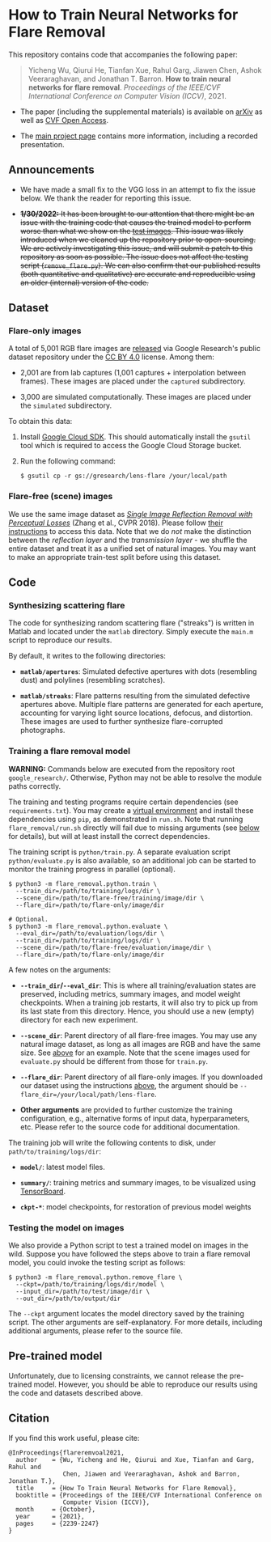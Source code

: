# How to Train Neural Networks for Flare Removal

This repository contains code that accompanies the following paper:

> Yicheng Wu, Qiurui He, Tianfan Xue, Rahul Garg, Jiawen Chen, Ashok
> Veeraraghavan, and Jonathan T. Barron. **How to train neural networks for
> flare removal**. *Proceedings of the IEEE/CVF International Conference on
> Computer Vision (ICCV)*, 2021.

-   The paper (including the supplemental materials) is available on
    [arXiv](https://arxiv.org/abs/2011.12485) as well as
    [CVF Open Access](https://openaccess.thecvf.com/content/ICCV2021/html/Wu_How_To_Train_Neural_Networks_for_Flare_Removal_ICCV_2021_paper.html).

-   The [main project page](https://yichengwu.github.io/flare-removal/) contains
    more information, including a recorded presentation.

## Announcements

-   We have made a small fix to the VGG loss in an attempt to fix the issue 
    below. We thank the reader for reporting this issue.

-   ~~**1/30/2022:** It has been brought to our attention that there might be an
    issue with the training code that causes the trained model to perform worse
    than what we show on the
    [test images](https://drive.google.com/corp/drive/folders/1_gi3W8fOEusfmglJdiKCUwk3IA7B2jfQ).
    This issue was likely introduced when we cleaned up the repository prior to
    open-sourcing. We are actively investigating this issue, and will submit a
    patch to this repository as soon as possible. The issue does not affect the
    testing script (`remove_flare.py`). We can also confirm that our published
    results (both quantitative and qualitative) are accurate and reproducible
    using an older (internal) version of the code.~~

## Dataset

### Flare-only images

A total of 5,001 RGB flare images are
[released](https://research.google/tools/datasets/lens-flare/) via Google
Research's public dataset repository under the
[CC BY 4.0](https://creativecommons.org/licenses/by/4.0/) license. Among them:

-   2,001 are from lab captures (1,001 captures + interpolation between frames).
    These images are placed under the `captured` subdirectory.

-   3,000 are simulated computationally. These images are placed under the
    `simulated` subdirectory.

To obtain this data:

1.  Install [Google Cloud SDK](https://cloud.google.com/sdk/docs/quickstart).
    This should automatically install the `gsutil` tool which is required to
    access the Google Cloud Storage bucket.

2.  Run the following command:

    ```shell
    $ gsutil cp -r gs://gresearch/lens-flare /your/local/path
    ```

### Flare-free (scene) images

We use the same image dataset as
[*Single Image Reflection Removal with Perceptual Losses*](https://people.eecs.berkeley.edu/~cecilia77/project-pages/reflection.html)
(Zhang et al., CVPR 2018). Please follow
[their instructions](https://github.com/ceciliavision/perceptual-reflection-removal#dataset)
to access this data. Note that we do *not* make the distinction between the
*reflection layer* and the *transmission layer* - we shuffle the entire dataset
and treat it as a unified set of natural images. You may want to make an
appropriate train-test split before using this dataset.

## Code

### Synthesizing scattering flare

The code for synthesizing random scattering flare ("streaks") is written in
Matlab and located under the `matlab` directory. Simply execute the `main.m`
script to reproduce our results.

By default, it writes to the following directories:

-   **`matlab/apertures`**: Simulated defective apertures with dots (resembling
    dust) and polylines (resembling scratches).

-   **`matlab/streaks`**: Flare patterns resulting from the simulated defective
    apertures above. Multiple flare patterns are generated for each aperture,
    accounting for varying light source locations, defocus, and distortion.
    These images are used to further synthesize flare-corrupted photographs.

### Training a flare removal model

**WARNING:** Commands below are executed from the repository root
`google_research/`. Otherwise, Python may not be able to resolve the module
paths correctly.

The training and testing programs require certain dependencies (see
`requirements.txt`). You may create a
[virtual environment](https://packaging.python.org/en/latest/guides/installing-using-pip-and-virtual-environments/)
and install these dependencies using `pip`, as demonstrated in `run.sh`. Note
that running `flare_removal/run.sh` directly will fail due to missing arguments
(see [below](#testing-the-model-on-images) for details), but will at least
install the correct dependencies.

The training script is `python/train.py`. A separate evaluation script
`python/evaluate.py` is also available, so an additional job can be started to
monitor the training progress in parallel (optional).

```shell
$ python3 -m flare_removal.python.train \
  --train_dir=/path/to/training/logs/dir \
  --scene_dir=/path/to/flare-free/training/image/dir \
  --flare_dir=/path/to/flare-only/image/dir

# Optional.
$ python3 -m flare_removal.python.evaluate \
  --eval_dir=/path/to/evaluation/logs/dir \
  --train_dir=/path/to/training/logs/dir \
  --scene_dir=/path/to/flare-free/evaluation/image/dir \
  --flare_dir=/path/to/flare-only/image/dir
```

A few notes on the arguments:

-   **`--train_dir`/`--eval_dir`**: This is where all training/evaluation states
    are preserved, including metrics, summary images, and model weight
    checkpoints. When a training job restarts, it will also try to pick up from
    its last state from this directory. Hence, you should use a new (empty)
    directory for each new experiment.

-   **`--scene_dir`**: Parent directory of all flare-free images. You may use
    any natural image dataset, as long as all images are RGB and have the same
    size. See [above](#flare-free-scene-images) for an example. Note that the
    scene images used for `evaluate.py` should be different from those for
    `train.py`.

-   **`--flare_dir`**: Parent directory of all flare-only images. If you
    downloaded our dataset using the instructions [above](#flare-only-images),
    the argument should be `--flare_dir=/your/local/path/lens-flare`.

-   **Other arguments** are provided to further customize the training
    configuration, e.g., alternative forms of input data, hyperparameters, etc.
    Please refer to the source code for additional documentation.

The training job will write the following contents to disk, under
`path/to/training/logs/dir`:

-   **`model/`**: latest model files.

-   **`summary/`**: training metrics and summary images, to be visualized using
    [TensorBoard](https://www.tensorflow.org/tensorboard).

-   **`ckpt-*`**: model checkpoints, for restoration of previous model weights

### Testing the model on images

We also provide a Python script to test a trained model on images in the wild.
Suppose you have followed the steps above to train a flare removal model, you
could invoke the testing script as follows:

```shell
$ python3 -m flare_removal.python.remove_flare \
  --ckpt=/path/to/training/logs/dir/model \
  --input_dir=/path/to/test/image/dir \
  --out_dir=/path/to/output/dir
```

The `--ckpt` argument locates the model directory saved by the training script.
The other arguments are self-explanatory. For more details, including additional
arguments, please refer to the source file.

## Pre-trained model

Unfortunately, due to licensing constraints, we cannot release the pre-trained
model. However, you should be able to reproduce our results using the code and
datasets described above.

## Citation

If you find this work useful, please cite:

```
@InProceedings{flareremvoal2021,
  author    = {Wu, Yicheng and He, Qiurui and Xue, Tianfan and Garg, Rahul and
               Chen, Jiawen and Veeraraghavan, Ashok and Barron, Jonathan T.},
  title     = {How To Train Neural Networks for Flare Removal},
  booktitle = {Proceedings of the IEEE/CVF International Conference on
               Computer Vision (ICCV)},
  month     = {October},
  year      = {2021},
  pages     = {2239-2247}
}
```
